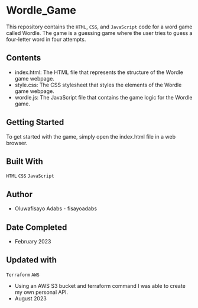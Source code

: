 # Wordle_Game

This repository contains the `HTML`, `CSS`, and `JavaScript` code for a word game called Wordle. The game is a guessing game where the user tries to guess a four-letter word in four attempts.

## Contents
- index.html: The HTML file that represents the structure of the Wordle game webpage.
- style.css: The CSS stylesheet that styles the elements of the Wordle game webpage.
- wordle.js: The JavaScript file that contains the game logic for the Wordle game.

## Getting Started
To get started with the game, simply open the index.html file in a web browser.

## Built With
`HTML`
`CSS`
`JavaScript`

## Author
- Oluwafisayo Adabs - fisayoadabs

## Date Completed
- February 2023

## Updated with
`Terraform`
`AWS`
- Using an AWS S3 bucket and terraform command I was able to create my own personal API.
- August 2023
